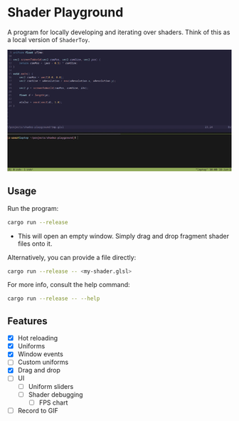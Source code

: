 # Shader Playground
A program for locally developing and iterating over shaders. Think of this as a local version of `ShaderToy`.

![demo](./branding/demo.gif)

## Usage
Run the program:
```sh
cargo run --release
```
- This will open an empty window. Simply drag and drop fragment shader files onto it.

Alternatively, you can provide a file directly:
```sh
cargo run --release -- <my-shader.glsl>
```
For more info, consult the help command:
```sh
cargo run --release -- --help
```

## Features
- [x] Hot reloading
- [x] Uniforms
- [x] Window events
- [ ] Custom uniforms
- [x] Drag and drop
- [ ] UI
    - [ ] Uniform sliders
    - [ ] Shader debugging
        - [ ] FPS chart
- [ ] Record to GIF
